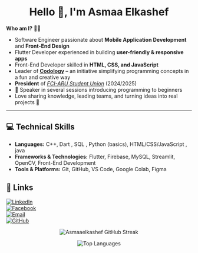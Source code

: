 <h1 align="center">Hello 👋, I'm Asmaa Elkashef</h1>

**Who am I?** 👩‍💻  
- Software Engineer passionate about **Mobile Application Development** and **Front-End Design**  
- Flutter Developer experienced in building **user-friendly & responsive apps**  
- Front-End Developer skilled in **HTML, CSS, and JavaScript**  
- Leader of [**Codology**](https://www.facebook.com/share/15YemKKTYc/) – an initiative simplifying programming concepts in a fun and creative way  
- **President** of [*FCI-ARU Student Union*](https://www.facebook.com/FCIARU.SU) (2024/2025)  
- 💬 Speaker in several sessions introducing programming to beginners  
- Love sharing knowledge, leading teams, and turning ideas into real projects 🚀  

---

## 💻 Technical Skills  

- **Languages:** C++, Dart , SQL , Python (basics), HTML/CSS/JavaScript , java 
- **Frameworks & Technologies:** Flutter, Firebase, MySQL, Streamlit, OpenCV, Front-End Development  
- **Tools & Platforms:** Git, GitHub, VS Code, Google Colab, Figma  


## 🔗 Links  
[![LinkedIn](https://img.shields.io/badge/LinkedIn-%230077B5.svg?style=for-the-badge&logo=linkedin&logoColor=white)](https://www.linkedin.com/in/asmaa-elkashef-140913312)  
[![Facebook](https://img.shields.io/badge/Facebook-3D82ED?style=for-the-badge&logo=facebook&logoColor=white)](https://www.facebook.com/share/1AogCdooUP/)  
[![Email](https://img.shields.io/badge/Email-%23D14836.svg?style=for-the-badge&logo=gmail&logoColor=white)](mailto:asmaaelkashef9@gmail.com)  
[![GitHub](https://img.shields.io/badge/GitHub-171515?style=for-the-badge&logo=github&logoColor=white)](https://github.com/Asmaaelkashef)  

<p align="center">
  <img src="https://streak-stats.demolab.com?user=Asmaaelkashef&theme=dark&mode=weekly" alt="Asmaaelkashef GitHub Streak"/>
</p>
<p align="center">
  <img src="https://github-readme-stats.vercel.app/api/top-langs/?username=Asmaaelkashef&layout=compact&theme=dark" alt="Top Languages"/>
</p>






